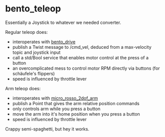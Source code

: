 # bento_teleop
Essentially a Joystick to whatever we needed converter.

Regular teleop does:
- interoperates with [bento_drive](https://github.com/Bento-Robotics/bento_drive)
- publish a Twist message to /cmd_vel, deduced from a max-velocity topic and joystick input
- call a std/Bool service that enables motor control at the press of a button
- an overcomplicated mess to control motor RPM directly via buttons (for schäufele's flippers)
- speed is influenced by throttle lever

Arm teleop does:
- interoperates with [micro_rosso_2dof_arm](https://github.com/Bento-Robotics/micro_rosso_2dof_arm)
- publish a Point that gives the arm relative position commands
- only controls arm while you press a button
- move the arm into it's home position when you press a button
- speed is influenced by throttle lever

Crappy semi-spaghetti, but hey it works.
